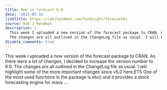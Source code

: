 ```yaml
---
title: New in forecast 6.0
date: '2015-05-15'
linkTitle: https://robjhyndman.com/hyndsight/forecast6/
source: Rob J Hyndman
description: |-
  This week I uploaded a new version of the forecast package to CRAN. As there were a lot of changes, I decided to increase the version number to 6.0.
  The changes are all outlined in the ChangeLog file as usual. I will highlight some of the more important changes since v5.0 here.ETS One of the most used functions in the package is ets() and it provides a stock forecasting engine for many ...
disable_comments: true
---
```

This week I uploaded a new version of the forecast package to CRAN. As there were a lot of changes, I decided to increase the version number to 6.0.
The changes are all outlined in the ChangeLog file as usual. I will highlight some of the more important changes since v5.0 here.ETS One of the most used functions in the package is ets() and it provides a stock forecasting engine for many ...